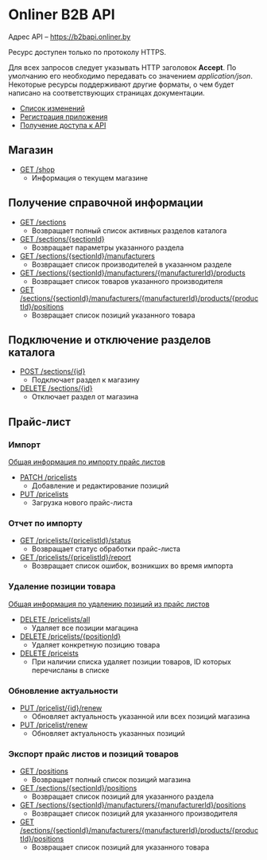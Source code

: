 # Onliner B2B API

Адрес API – https://b2bapi.onliner.by
  
Ресурс доступен только по протоколу HTTPS.

Для всех запросов следует указывать HTTP заголовок **Accept**. По умолчанию его необходимо передавать со значением *application/json*. Некоторые ресурсы поддерживают другие форматы, о чем будет написано на соответствующих страницах документации.

- [Список изменений](CHANGELOG.md)
- [Регистрация приложения](docs/application.md)
- [Получение доступа к API](docs/oauth20.md)

## Магазин

- [GET /shop](docs/shop/info.md)
    - Информация о текущем магазине

## Получение справочной информации

- [GET /sections](docs/catalog/sections.md)
    - Возвращает полный список активных разделов каталога
- [GET /sections/{sectionId}](docs/catalog/section.md)
    - Возвращает параметры указанного раздела
- [GET /sections/{sectionId}/manufacturers](docs/catalog/manufacturers.md)
    - Возвращает список производителей в указанном разделе
- [GET /sections/{sectionId}/manufacturers/{manufacturerId}/products](docs/catalog/products.md)
    - Возвращает список товаров указанного производителя
- [GET /sections/{sectionId}/manufacturers/{manufacturerId}/products/{productId}/positions](docs/price-lists/positions.md)
    - Возвращает список позиций указанного товара    

## Подключение и отключение разделов каталога
- [POST /sections/{id}](docs/shop/section/add.md)
    - Подключает раздел к магазину
- [DELETE /sections/{id}](docs/shop/section/remove.md)
    - Отключает раздел от магазина

## Прайс-лист

### Импорт
[Общая информация по импорту прайс листов](docs/price-lists/import/info.md)

- [PATCH /pricelists](docs/price-lists/import/update.md)
    - Добавление и редактирование позиций
- [PUT /pricelists](docs/price-lists/import/replace.md)
    - Загрузка нового прайс-листа

### Отчет по импорту

- [GET /pricelists/{pricelistId}/status](docs/price-lists/import/status.md)
    - Возвращает статус обработки прайс-листа
- [GET /pricelists/{pricelistId}/report](docs/price-lists/import/report.md)
    - Возвращает список ошибок, возникших во время импорта
    
### Удаление позиции товара

[Общая информация по удалению позиций из прайс листов](docs/price-lists/delete/info.md)

- [DELETE /pricelists/all](docs/price-lists/delete/all.md)
    - Удаляет все позиции магацина
- [DELETE /pricelists/{positionId}](docs/price-lists/delete/one.md)
    - Удаляет конкретную позицию товара
- [DELETE /priceists](docs/price-lists/delete/list.md)
    - При наличии списка удаляет позиции товаров, ID которых перечисланы в списке
    
### Обновление актуальности

- [PUT /pricelist/{id}/renew](docs/price-lists/renew.md)
    - Обновляет актуальность указанной или всех позиций магазина
- [PUT /pricelist/renew](docs/price-lists/renew-list.md)
    - Обновляет актуальность указанных позиций

### Экспорт прайс листов и позиций товаров

- [GET /positions](docs/price-lists/export/positions.md)
    - Возвращает полный список позиций магазина
- [GET /sections/{sectionId}/positions](docs/price-lists/export/sections.md)
    - Возвращает список позиций для указанного раздела
- [GET /sections/{sectionId}/manufacturers/{manufacturerId}/positions](docs/price-lists/export/manufacturers.md)
    - Возвращает список позиций для указанного производителя
- [GET /sections/{sectionId}/manufacturers/{manufacturerId}/products/{productId}/positions](docs/price-lists/export/products.md)
    - Возвращает список позиций для указанного товара
